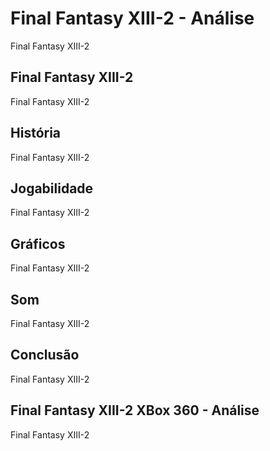---
---

# Final Fantasy XIII-2 - Análise

Final Fantasy XIII-2

## Final Fantasy XIII-2

Final Fantasy XIII-2

## História

Final Fantasy XIII-2

## Jogabilidade

Final Fantasy XIII-2

## Gráficos

Final Fantasy XIII-2

## Som

Final Fantasy XIII-2

## Conclusão

Final Fantasy XIII-2

## Final Fantasy XIII-2 XBox 360 - Análise

Final Fantasy XIII-2
